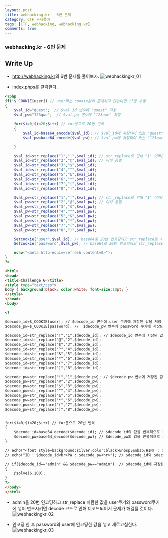 ```yaml
---
layout: post
title: webhacking.kr - 6번 문제
category: CTF 문제풀이
tags: [CTF, webhacking, webhacking.kr]
comments: true
---
```

### webhacking.kr - 6번 문제
## Write Up
- <http://webhacking.kr>의 6번 문제를 풀어보자.
![webhackingkr_01](https://user-images.githubusercontent.com/41509536/90215870-ff89a600-de37-11ea-9249-9b37cf456fc6.jpg)

- index.phps를 클릭한다.
```php
<?php
if(!$_COOKIE[user]) // user라는 cookie값이 존재하지 않는다면 if문 수행
{
    $val_id="guest";  // $val_id 변수에 "guest" 저장
    $val_pw="123qwe";  // $val_pw 변수에 "123qwe" 저장

    for($i=0;$i<20;$i++) // for문으로 20번 반복
    {
        $val_id=base64_encode($val_id); // $val_id에 저장되어 있는 "guest"라는 문자열을 20번 base64 인코딩
        $val_pw=base64_encode($val_pw); // $val_pw에 저장되어 있는 "123qwe"라는 문자열을 20번 base64 인코딩

    }

    $val_id=str_replace("1","!",$val_id); // str_replace로 인해 "1" 이라는 값이 $val_id에 저장되어있으면 "!"로 치환해서 $val_id에 저장한다.
    $val_id=str_replace("2","@",$val_id); // 이하 동일
    $val_id=str_replace("3","$",$val_id);
    $val_id=str_replace("4","^",$val_id);
    $val_id=str_replace("5","&",$val_id);
    $val_id=str_replace("6","*",$val_id);
    $val_id=str_replace("7","(",$val_id);
    $val_id=str_replace("8",")",$val_id);

    $val_pw=str_replace("1","!",$val_pw); // str_replace로 인해 "1" 이라는 값이 $val_pw에 저장되어있으면 "!"로 치환해서 $val_pw에 저장한다.
    $val_pw=str_replace("2","@",$val_pw); // 이하 동일
    $val_pw=str_replace("3","$",$val_pw);
    $val_pw=str_replace("4","^",$val_pw);
    $val_pw=str_replace("5","&",$val_pw);
    $val_pw=str_replace("6","*",$val_pw);
    $val_pw=str_replace("7","(",$val_pw);
    $val_pw=str_replace("8",")",$val_pw);

    Setcookie("user",$val_id); // base64로 20번 인코딩되고 str_replace로 치환된 후의 $val_id 변수에 저장된 값을 user 쿠키에 저장
    Setcookie("password",$val_pw); // base64로 20번 인코딩되고 str_replace로 치환된 후의 $val_pw 변수에 저장된 값을 user 쿠키에 저장

    echo("<meta http-equiv=refresh content=0>");
}
?>
```
```html
<html>
<head>
<title>Challenge 6</title>
<style type="text/css">
body { background:black; color:white; font-size:10pt; }
</style>
</head>
<body>

<?

$decode_id=$_COOKIE[user]; // $decode_id 변수에 user 쿠키에 저장된 값을 저장
$decode_pw=$_COOKIE[password]; //  $decode_pw 변수에 password 쿠키에 저장된 값을 저장

$decode_id=str_replace("!","1",$decode_id); // $decode_id 변수에 저장된 값 str_replace 치환
$decode_id=str_replace("@","2",$decode_id);
$decode_id=str_replace("$","3",$decode_id);
$decode_id=str_replace("^","4",$decode_id);
$decode_id=str_replace("&","5",$decode_id);
$decode_id=str_replace("*","6",$decode_id);
$decode_id=str_replace("(","7",$decode_id);
$decode_id=str_replace(")","8",$decode_id);

$decode_pw=str_replace("!","1",$decode_pw); // $decode_pw 변수에 저장된 값 str_replace 치환
$decode_pw=str_replace("@","2",$decode_pw);
$decode_pw=str_replace("$","3",$decode_pw);
$decode_pw=str_replace("^","4",$decode_pw);
$decode_pw=str_replace("&","5",$decode_pw);
$decode_pw=str_replace("*","6",$decode_pw);
$decode_pw=str_replace("(","7",$decode_pw);
$decode_pw=str_replace(")","8",$decode_pw);


for($i=0;$i<20;$i++) // for문으로 20번 반복
{
    $decode_id=base64_decode($decode_id); // $decode_id의 값을 반복적으로 base64 decode하여 $decode_id변수에 저장
    $decode_pw=base64_decode($decode_pw); // $decode_pw의 값을 반복적으로 base64 decode하여 $decode_pw변수에 저장
}

// echo("<font style=background:silver;color:black>&nbsp;&nbsp;HINT : base64&nbsp;&nbsp;</font><hr><a href=index.phps style=color:yellow;>index.phps</a><br><br>");
// echo("ID : $decode_id<br>PW : $decode_pw<hr>"); // $decode_id와 $decode_pw 값 출력(메인화면에 guest와 123qwe가 출력되는 부분)

// if($decode_id=="admin" && $decode_pw=="admin")  // $decode_id에 저장된 값과 $decode_pw에 저장된 값이 admin이면 문제가 해결
{
    @solve(6,100);
}
?>
</body>
</html>
```

- admin을 20번 인코딩하고 str_replace 치환한 값을 user쿠기와 password쿠키에 넣어 변조시키면 decode 코드로 인해 디코드되어서 문제가 해결될 것이다.
![webhackingkr_02](https://user-images.githubusercontent.com/41509536/90215874-00bad300-de38-11ea-9036-9c76b63a6605.png)

- 인코딩 한 후 password와 user에 인코딩한 값을 넣고 새로고침한다.
![webhackingkr_03](https://user-images.githubusercontent.com/41509536/90215877-031d2d00-de38-11ea-8a12-9f6d7c815fa3.png)
